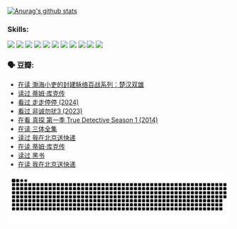 
[![Anurag's github stats](https://github-readme-stats.vercel.app/api?username=w940853815)](https://github.com/anuraghazra/github-readme-stats)

### Skills:

<code><img height="32" src="https://cdn.jsdelivr.net/npm/simple-icons@v5/icons/python.svg"></code>
<code><img height="32" src="https://cdn.jsdelivr.net/npm/simple-icons@v5/icons/javascript.svg"></code>
<code><img height="32" src="https://cdn.jsdelivr.net/npm/simple-icons@v5/icons/django.svg"></code>
<code><img height="32" src="https://cdn.jsdelivr.net/npm/simple-icons@v5/icons/flask.svg"></code>
<code><img height="32" src="https://cdn.jsdelivr.net/npm/simple-icons@v5/icons/vuetify.svg"></code>
<code><img height="32" src="https://cdn.jsdelivr.net/npm/simple-icons@v5/icons/git.svg"></code>
<code><img height="32" src="https://cdn.jsdelivr.net/npm/simple-icons@v5/icons/docker.svg"></code>
<code><img height="32" src="https://cdn.jsdelivr.net/npm/simple-icons@v5/icons/postgresql.svg"></code>
<code><img height="32" src="https://cdn.jsdelivr.net/npm/simple-icons@v5/icons/elasticsearch.svg"></code>
<code><img height="32" src="https://cdn.jsdelivr.net/npm/simple-icons@v5/icons/macos.svg"></code>
<code><img height="32" src="https://cdn.jsdelivr.net/npm/simple-icons@v5/icons/linux.svg"></code>

### 🗣 豆瓣:

<!-- DOUBAN-ACTIVITIES:START -->
- [在读 渤海小吏的封建脉络百战系列：楚汉双雄](https://www.douban.com/people/136069238/status/4700950146/?_i=26035716)
- [读过 蒂姆·库克传](https://www.douban.com/people/136069238/status/4700949869/?_i=26035716)
- [看过 走走停停‎ (2024)](https://www.douban.com/people/136069238/status/4684430230/?_i=26035716)
- [看过 非诚勿扰3‎ (2023)](https://www.douban.com/people/136069238/status/4676324100/?_i=26035716)
- [在看 真探 第一季 True Detective Season 1‎ (2014)](https://www.douban.com/people/136069238/status/4673382852/?_i=26035716)
- [在读 三体全集](https://www.douban.com/people/136069238/status/4672842521/?_i=26035716)
- [读过 我在北京送快递](https://www.douban.com/people/136069238/status/4672842036/?_i=26035716)
- [在读 蒂姆·库克传](https://www.douban.com/people/136069238/status/4663517053/?_i=26035716)
- [读过 黑书](https://www.douban.com/people/136069238/status/4663516022/?_i=26035716)
- [在读 我在北京送快递](https://www.douban.com/people/136069238/status/4658098365/?_i=26035716)
<!-- DOUBAN-ACTIVITIES:END -->


![Snake animation](https://raw.githubusercontent.com/w940853815/w940853815/output/github-contribution-grid-snake.svg)

<!--
**w940853815/w940853815** is a ✨ _special_ ✨ repository because its `README.md` (this file) appears on your GitHub profile.

Here are some ideas to get you started:

- 🔭 I’m currently working on ...
- 🌱 I’m currently learning ...
- 👯 I’m looking to collaborate on ...
- 🤔 I’m looking for help with ...
- 💬 Ask me about ...
- 📫 How to reach me: ...
- 😄 Pronouns: ...
- ⚡ Fun fact: ...
-->

